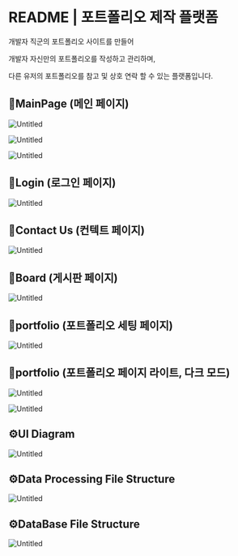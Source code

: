 # README | 포트폴리오 제작 플랫폼

개발자 직군의 포트폴리오 사이트를 만들어

개발자 자신만의 포트폴리오를 작성하고 관리하며,

다른 유저의 포트폴리오를 참고 및 상호 연락 할 수 있는 플랫폼입니다.


## 📌**MainPage (메인 페이지)**

![Untitled](README%20d94bc2fb6d4945f9983ac624a632c055/Untitled.png)

![Untitled](README%20d94bc2fb6d4945f9983ac624a632c055/Untitled%201.png)

![Untitled](README%20d94bc2fb6d4945f9983ac624a632c055/Untitled%202.png)

## 📌Login (로그인 페이지)

![Untitled](README%20d94bc2fb6d4945f9983ac624a632c055/Untitled%203.png)

## 📌Contact Us (컨텍트 페이지)

![Untitled](README%20d94bc2fb6d4945f9983ac624a632c055/Untitled%204.png)

## 📌Board (게시판 페이지)

![Untitled](README%20d94bc2fb6d4945f9983ac624a632c055/Untitled%205.png)

## 📌portfolio (포트폴리오 세팅 페이지)

![Untitled](README%20d94bc2fb6d4945f9983ac624a632c055/Untitled%206.png)

## 📌portfolio (포트폴리오 페이지 라이트, 다크 모드)

![Untitled](README%20d94bc2fb6d4945f9983ac624a632c055/Untitled%207.png)

![Untitled](README%20d94bc2fb6d4945f9983ac624a632c055/Untitled%208.png)



## ⚙UI Diagram

![Untitled](README%20d94bc2fb6d4945f9983ac624a632c055/Untitled%209.png)

## ⚙**Data Processing File Structure**

![Untitled](README%20d94bc2fb6d4945f9983ac624a632c055/Untitled%2010.png)

## ⚙**DataBase File Structure**


![Untitled](README%20d94bc2fb6d4945f9983ac624a632c055/Untitled%2011.png)
